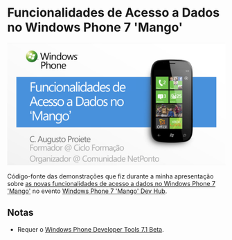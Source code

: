 #  Funcionalidades de Acesso a Dados no Windows Phone 7 'Mango'

[![Funcionalidades de Acesso a Dados no Windows Phone 7 'Mango'](assets/acesso-a-dados-windows-phone-mango.png)](http://www.slideshare.net/augustoproiete/funcionalidades-de-acesso-a-dados-no-mango)

Código-fonte das demonstrações que fiz durante a minha apresentação sobre [as novas funcionalidades de acesso a dados no Windows Phone 7 'Mango'](http://www.slideshare.net/augustoproiete/funcionalidades-de-acesso-a-dados-no-mango) no evento [Windows Phone 7 'Mango' Dev Hub](http://blogs.msdn.com/b/msdnportugal/archive/2011/06/15/evento-wp7-mango-dev-hub-29-de-junho-audit-243-rio-microsoft-portugal.aspx).

## Notas ##

* Requer o [Windows Phone Developer Tools 7.1 Beta](http://www.microsoft.com/download/en/details.aspx?id=11321).
